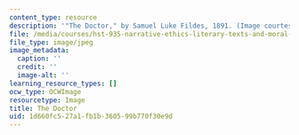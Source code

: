 ```yaml
---
content_type: resource
description: '"The Doctor," by Samuel Luke Fildes, 1891. (Image courtesy of Wikipedia.)'
file: /media/courses/hst-935-narrative-ethics-literary-texts-and-moral-issues-in-medicine-january-iap-2007/1d660fc527a1fb1b360599b770f30e9d_chp_the_doctor.jpg
file_type: image/jpeg
image_metadata:
  caption: ''
  credit: ''
  image-alt: ''
learning_resource_types: []
ocw_type: OCWImage
resourcetype: Image
title: The Doctor
uid: 1d660fc5-27a1-fb1b-3605-99b770f30e9d
---
```

